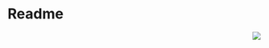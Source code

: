 # Readme

<a href="https://github.com/CrowdeRyan/CrowdeRyan">
  <img align="right" src="https://github-readme-stats.vercel.app/api/top-langs/?username=Crowderyan&show=java,html,css,tex&title_color=57A6FF&text_color=c9cacc&icon_color=2bbc8a&bg_color=0D1116&border_color=57A6FF&langs_count=3" />
</a>
